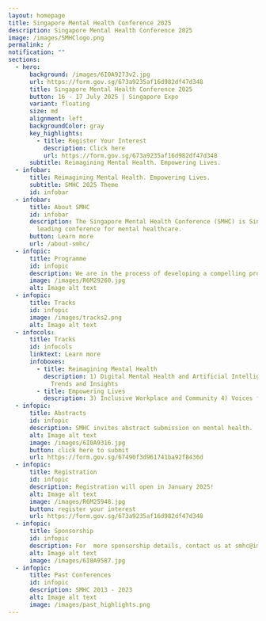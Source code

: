 ```yaml
---
layout: homepage
title: Singapore Mental Health Conference 2025
description: Singapore Mental Health Conference 2025
image: /images/SMHClogo.png
permalink: /
notification: ""
sections:
  - hero:
      background: /images/6I0A9273v2.jpg
      url: https://form.gov.sg/673a9235af16d982df47d348
      title: Singapore Mental Health Conference 2025
      button: 16 - 17 July 2025 | Singapore Expo
      variant: floating
      size: md
      alignment: left
      backgroundColor: gray
      key_highlights:
        - title: Register Your Interest
          description: Click here
          url: https://form.gov.sg/673a9235af16d982df47d348
      subtitle: Reimagining Mental Health. Empowering Lives.
  - infobar:
      title: Reimagining Mental Health. Empowering Lives.
      subtitle: SMHC 2025 Theme
      id: infobar
  - infobar:
      title: About SMHC
      id: infobar
      description: The Singapore Mental Health Conference (SMHC) is Singapore's
        leading conference for mental healthcare.
      button: Learn more
      url: /about-smhc/
  - infopic:
      title: Programme
      id: infopic
      description: We are in the process of developing a compelling programme.
      image: /images/R6M29260.jpg
      alt: Image alt text
  - infopic:
      title: Tracks
      id: infopic
      image: /images/tracks2.png
      alt: Image alt text
  - infocols:
      title: Tracks
      id: infocols
      linktext: Learn more
      infoboxes:
        - title: Reimagining Mental Health
          description: 1) Digital Mental Health and Artificial Intelligence  2) Emerging
            Trends and Insights
        - title: Empowering Lives
          description: 3) Inclusive Workplace and Community 4) Voices from the Community
  - infopic:
      title: Abstracts
      id: infopic
      description: SMHC invites abstract submission on mental health.
      alt: Image alt text
      image: /images/6I0A9316.jpg
      button: click here to submit
      url: https://form.gov.sg/67490f3d961741ba92f8436d
  - infopic:
      title: Registration
      id: infopic
      description: Registration will open in January 2025!
      alt: Image alt text
      image: /images/R6M25948.jpg
      button: register your interest
      url: https://form.gov.sg/673a9235af16d982df47d348
  - infopic:
      title: Sponsorship
      id: infopic
      description: For  more sponsorship details, contact us at smhc@imh.com.sg
      alt: Image alt text
      image: /images/6I0A9587.jpg
  - infopic:
      title: Past Conferences
      id: infopic
      description: SMHC 2013 - 2023
      alt: Image alt text
      image: /images/past_highlights.png
---
```

